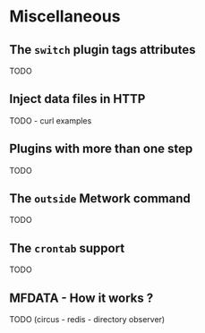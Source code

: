 
# Miscellaneous

## The `switch` plugin tags attributes

TODO

## Inject data files in HTTP

TODO - curl examples 

## Plugins with more than one step

TODO 

## The `outside` Metwork command
TODO

## The `crontab` support
TODO

## MFDATA - How it works ?

TODO (circus - redis - directory observer)

